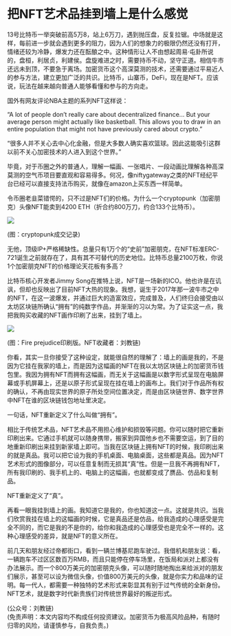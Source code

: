 # 把NFT艺术品挂到墙上是什么感觉

13号比特币一举突破前高5万8，站上6万刀，遇到抛压盘，反复拉锯。中场就是这样，每前进一步就会遇到更多的阻力，因为人们的想象力的极限仍然还没有打开，情绪还较为冷静，爆发力还在酝酿之中。这种情形让人不由想起周易·屯卦所说的，盘桓，利居贞，利建侯。盘旋难进之时，需要持币不动，坚守正道。相信牛市还远未到顶，不要急于离场。加密货币这个高深莫测的技术，还需要通过平易近人的参与方法，建立更加广泛的共识。比特币，山寨币，DeFi，现在是NFT。应该说，玩法在越来越向普通人能够看懂和参与的方向走。

国外有网友评论NBA主题的系列NFT这样说：

“A lot of people don’t really care about decentralized finance... But your average person might actually like basketball. This allows you to draw in an entire population that might not have previously cared about crypto.”
 
“很多人并不关心去中心化金融，但是大多数人确实喜欢篮球。因此这能吸引这群以前不关心加密技术的人进入到这个世界。”

毕竟，对于币圈之外的普通人，理解一幅画、一张唱片、一段动画比理解各种高深莫测的空气币项目要直观和容易得多。何况，像niftygateway之类的NFT经纪平台已经可以直接支持法币购买，就像在amazon上买东西一样简单。

令币圈老韭菜错愕的，只不过是NFT们的价格。为什么一个cryptopunk（加密朋克）头像NFT能卖到4200 ETH（折合约800万刀，约合133个比特币）。

![](/images/2021/20210314-2.jpg)

(图：cryptopunk成交记录)

无他，顶级IP+严格稀缺性。总量只有1万个的“史前”加密朋克，在NFT标准ERC-721诞生之前就存在了，具有其不可替代的历史地位。比特币总量2100万枚，你说1个加密朋克NFT的价格理论天花板有多高？

比特币核心开发者Jimmy Song在推特上说，NFT是一场新的ICO。他也许是在讥讽，但却也反映出了目前NFT大热的现象。我想，诞生于2017年那一波牛市之中的NFT，在这一波爆发，并通过巨大的造富效应，完成普及，人们终归会接受由以太坊区块链所确认“拥有”的纯数字作品，并渐渐的习以为常。为了证实这一点，我把我购买收藏的NFT画作印刷了出来，挂到了墙上。

![](/images/2021/20210314-3.jpg)

(图：Fire prejudice印刷版。NFT收藏者：刘教链)

你看，其实一旦你接受了这种设定，就能很自然的理解了：墙上的画是我的，不是因为它挂在我家的墙上，而是因为这幅画的NFT在我以太坊区块链上的加密货币钱包里。我因为拥有NFT而拥有这幅画，而无关于这幅画是以数字形式呈现在电脑屏幕或手机屏幕上，还是以原子形式呈现在挂在墙上的画布上。我们对于作品所有权的确认，不再由现实世界的原子所处空间位置决定，而是由区块链世界、数字世界中NFT在谁的区块链钱包地址里决定。

一句话，NFT重新定义了什么叫做“拥有”。

相比于传统艺术品，NFT艺术品不用担心维护和损毁等问题。你可以随时把它重新印刷出来。它通过手机就可以随身携带，搬家到异国他乡也不需要空运，到了目的地重新印刷出来挂到新家墙上即可。当我在区块链上拥有NFT的时候，我印刷出来的就是真品。我可以把它设为我的手机桌面、电脑桌面，这些都是真品。因为NFT艺术形式的图像部分，可以任意复制而无损其“真”性。但是一旦我不再拥有NFT，所有我印刷的、我手机上的、电脑上的这幅画，也就都变成了赝品、仿品和复制品。

NFT重新定义了“真”。

再看一眼我挂到墙上的画。我知道它是我的，你也知道这一点。这就是共识。当我们欣赏我挂在墙上的这幅画的时候，它是真品还是仿品，给我造成的心理感受是完全不同的，而它是我的不是你的，给你和我造成的心理感受也是完全不一样的。这种心理感受的差异，就是NFT的意义所在。

前几天和朋友经过帝都街口，看到一辆兰博基尼跑车驶过。我借机和朋友说：看，一辆跑车不过区区数百万RMB，而且只能停在停车场里，在饭局和派对上都没有办法展示。而一个800万美元的加密朋克头像，可以随时随地掏出来给派对的朋友们展示，甚至可以设为微信头像，价值800万美元的头像，就是你实力和品味的证明。每一代人，都需要一种独特的艺术形式来彰显其有别于过气传统的全新身份。NFT艺术，就是数字时代新贵族们对传统世界最好的叛逆形式。

(公众号：刘教链) \
(免责声明：本文内容均不构成任何投资建议。加密货币为极高风险品种，有随时归零的风险，请谨慎参与，自我负责。)
